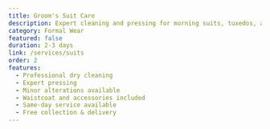 ```yaml
---
title: Groom's Suit Care
description: Expert cleaning and pressing for morning suits, tuxedos, and formal wear with attention to detail.
category: Formal Wear
featured: false
duration: 2-3 days
link: /services/suits
order: 2
features:
  - Professional dry cleaning
  - Expert pressing
  - Minor alterations available
  - Waistcoat and accessories included
  - Same-day service available
  - Free collection & delivery
---
```

